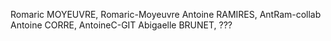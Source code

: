 Romaric MOYEUVRE, Romaric-Moyeuvre
Antoine RAMIRES, AntRam-collab
Antoine CORRE, AntoineC-GIT
Abigaelle BRUNET, ???